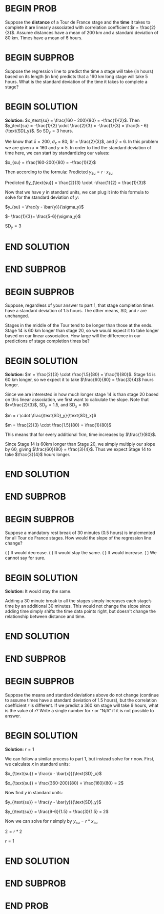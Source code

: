 # BEGIN PROB

Suppose the **distance** of a Tour de France stage and the **time** it takes to complete it are linearly associated with correlation coefficient $r = \frac{2}{3}$. Assume distances have a mean of 200 km and a standard deviation of 80 km. Times have a mean of 6 hours.

# BEGIN SUBPROB

Suppose the regression line to predict the time a stage will take (in
hours) based on its length (in km) predicts that a 160 km long stage
will take 5 hours. What is the standard deviation of the time it takes
to complete a stage?


# BEGIN SOLUTION
**Solution:**
$x_\text{su} = \frac{160 - 200}{80} = -\frac{1}{2}$. Then $y_\text{su} = -\frac{1}{2} \cdot \frac{2}{3} = -\frac{1}{3} = \frac{5 - 6}{\text{SD}_y}$. So $\text{SD}_y = 3$ hours.

We know that $\bar{x} = 200$, $\sigma_x$ = 80, $r = \frac{2}{3}$, and $\bar{y} = 6$. In this problem we are given $x = 160$ and $y = 5$.
In order to find the standard deviation of time here, we can start by standardizing our values:

$x_{su} = \frac{160-200}{80} = -\frac{1}{2}$

Then according to the formula: $\text{Predicted}$ $y_{\text{su}} = r \cdot x_{\text{su}}$

$\text{Predicted}$ $y_{\text{su}} = \frac{2}{3} \cdot -\frac{1}{2} = \frac{1}{3}$

Now that we have $y$ in standard units, we can plug it into this formula to solve for the standard deviation of $y$:

$y_{su}  = \frac{y - \bar{y}}{\sigma_y}$

$- \frac{1}{3}= \frac{5-6}{\sigma_y}$

$\text{SD}_y = 3$


# END SOLUTION

# END SUBPROB

# BEGIN SUBPROB

Suppose, regardless of your answer to part 1, that stage completion times have a standard deviation of 1.5 hours. The other means, SD, and $r$ are unchanged.

Stages in the middle of the Tour tend to be longer than those at the ends. Stage 14 is 60 km longer than stage 20, so we would expect it to take longer based on our linear association. How large will the difference in our predictions of stage completion times be?

# BEGIN SOLUTION
**Solution:** $m = \frac{2}{3} \cdot \frac{1.5}{80} = \frac{1}{80}$. Stage 14 is 60 km longer, so we expect it to take $\frac{60}{80} = \frac{3}{4}$ hours longer.

Since we are interested in how much longer stage 14 is than stage 20 based on this linear association, we first want to calculate the slope. Note that $r=\frac{2}{3}$, $\text{SD}_y=1.5$, and $\text{SD}_x=80$: 

$m = r \cdot \frac{\text{SD}_y}{\text{SD}_x}$

$m = \frac{2}{3} \cdot \frac{1.5}{80} = \frac{1}{80}$

This means that for every additional 1km, time increases by $\frac{1}{80}$. 

Since Stage 14 is 60km longer than Stage 20, we simply multiply our slope by $60$, giving $\frac{60}{80} = \frac{3}{4}$. Thus we expect Stage 14 to take $\frac{3}{4}$ hours longer. 

# END SOLUTION

# END SUBPROB

# BEGIN SUBPROB

Suppose a mandatory rest break of 30 minutes (0.5 hours) is implemented for all Tour de France stages. How would the slope of the regression line change?

( ) It would decrease.
( ) It would stay the same.
( ) It would increase.
( ) We cannot say for sure.

# BEGIN SOLUTION
**Solution:** It would stay the same.

Adding a 30 minute break to all the stages simply increases each stage’s time by an additional 30 minutes. This would not change the slope since adding time simply shifts the time data points right, but doesn't change the relationship between distance and time. 

# END SOLUTION

# END SUBPROB

# BEGIN SUBPROB

Suppose the means and standard deviations above do not change (continue to assume times have a standard deviation of 1.5 hours), but the correlation coefficient $r$ is different. If we predict a 360 km stage will take 9 hours, what is the value of $r$? Write a single number for $r$ or "N/A" if it is not possible to answer.


# BEGIN SOLUTION
**Solution:** $r=1$

We can follow a similar process to part 1, but instead solve for $r$ now. First, we calculate $x$ in standard units:

$x_{\text{su}} = \frac{x - \bar{x}}{\text{SD}_x}$


$x_{\text{su}} = \frac{360-200}{80} = \frac{160}{80} = 2$

Now find $y$ in standard units:

$y_{\text{su}} = \frac{y - \bar{y}}{\text{SD}_y}$

$y_{\text{su}} = \frac{9-6}{1.5} = \frac{3}{1.5} = 2$

Now we can solve for $r$ simply by $y_{\text{su}} = r * x_{\text{su}}$

$2 = r * 2$

$r=1$


# END SOLUTION

# END SUBPROB

# END PROB